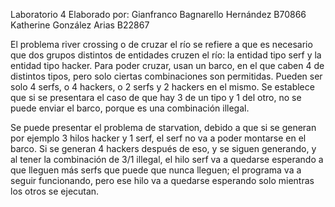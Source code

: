 Laboratorio 4
Elaborado por:
Gianfranco Bagnarello Hernández B70866
Katherine González Arias B22867

El problema river crossing o de cruzar el río se refiere a que es necesario que dos grupos distintos de entidades cruzen el río: la entidad tipo serf y la entidad tipo hacker. Para poder cruzar, usan un barco, en el que caben 4 de distintos tipos, pero solo ciertas combinaciones son permitidas. Pueden ser solo 4 serfs, o 4 hackers, o 2 serfs y 2 hackers en el mismo. Se establece que si se presentara el caso de que hay 3 de un tipo y 1 del otro, no se puede enviar el barco, porque es una combinación illegal. 

Se puede presentar el problema de starvation, debido a que si se generan por ejemplo 3 hilos hacker y 1 serf, el serf no va a poder montarse en el barco. Si se generan 4 hackers después de eso, y se siguen generando, y al tener la combinación de 3/1 illegal, el hilo serf va a quedarse esperando a que lleguen más serfs que puede que nunca lleguen; el programa va a seguir funcionando, pero ese hilo va a quedarse esperando solo mientras los otros se ejecutan.



